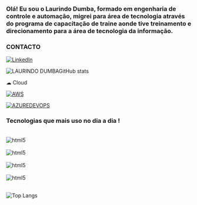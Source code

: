 ### Olá! Eu sou o Laurindo Dumba, formado em engenharia de controle e automação, migrei para área de tecnologia através do programa de capacitação de traine aonde tive treinamento e direcionamento para a área de tecnologia da informação.



### CONTACTO



[![LinkedIn](https://img.shields.io/badge/LinkedIn-0077B5?style=for-the-badge&logo=linkedin&logoColor=white)](https://www.linkedin.com/in/laurindo-vilonga-dumba-45b214102/)





![LAURINDO DUMBAGitHub stats](https://github-readme-stats.vercel.app/api?username=laurindodumba&show_icons=true&theme=radical)


☁ Cloud

[![AWS](https://img.shields.io/badge/Amazon_AWS-FF9900?style=for-the-badge&logo=amazonaws&logoColor=white)](https://signin.aws.amazon.com/signin?redirect_uri=https%3A%2F%2Fsa-east-1.console.aws.amazon.com%2Fsagemaker%2Fhome%3FhashArgs%3D%2523%252Flanding%26isauthcode%3Dtrue%26region%3Dsa-east-1%26state%3DhashArgsFromTB_sa-east-1_efcc970944223dfb&client_id=arn%3Aaws%3Asignin%3A%3A%3Aconsole%2Fsagemaker&forceMobileApp=0&code_challenge=asj-Lzw3LRKyDpsu22J7nNuUvUbPYLSbuXoLvZvefkw&code_challenge_method=SHA-256)


[![AZUREDEVOPS](https://img.shields.io/badge/Azure_DevOps-0078D7?style=for-the-badge&logo=azure-devops&logoColor=white)](https://dev.azure.com/dumbalvd/Estudos%20DevOps)

### Tecnologias que mais uso no dia a dia !


<div style="display: inline_block"><br/>
    <img align='center' alt="html5" src="https://img.shields.io/badge/Python-14354C?style=for-the-badge&logo=python&logoColor=white" />

<div style="display: inline_block"><br/>
    <img align='center' alt="html5" src="https://img.shields.io/badge/R-276DC3?style=for-the-badge&logo=r&logoColor=white" />
</div>
<div style="display: inline_block"><br/>
    <img align='center' alt="html5" src="https://img.shields.io/badge/Flask-000000?style=for-the-badge&logo=flask&logoColor=white" />
</div>
<div style="display: inline_block"><br/>
    <img align='center' alt="html5" src="https://img.shields.io/badge/MySQL-00000F?style=for-the-badge&logo=mysql&logoColor=white" />
</div><br/> 

![Top Langs](https://github-readme-stats.vercel.app/api/top-langs/?username=laurindodumba&langs_count=8)
